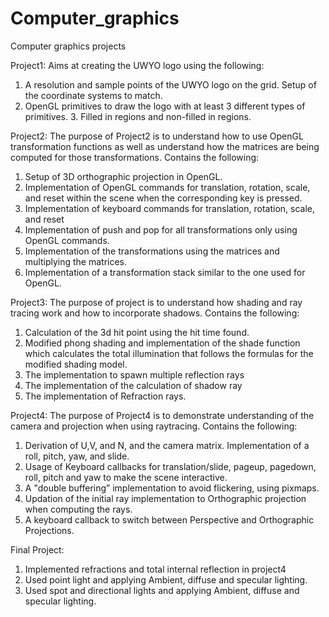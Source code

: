 # Computer_graphics
Computer graphics projects

Project1:  Aims at creating the UWYO logo using the following:
1.	A resolution and sample points of the UWYO logo on the grid. Setup of the coordinate systems to match.
2.	OpenGL primitives to draw the logo with at least 3 different types of primitives. 3. Filled in regions and non-filled in regions.

Project2: The purpose of Project2 is to understand how to use OpenGL transformation functions as well  as understand how the matrices are being computed for those transformations.
 	Contains the following:
1.	Setup of 3D orthographic projection in OpenGL.
2.	Implementation of OpenGL commands for translation, rotation, scale, and reset within the scene when the corresponding key is pressed.
3.	Implementation of keyboard commands for translation, rotation, scale, and reset
4.	Implementation of push and pop for all transformations only using OpenGL commands.
5.	Implementation of the transformations using the matrices and multiplying the matrices.
6.	Implementation of a transformation stack similar to the one used for OpenGL.

Project3: The purpose of project is to understand how shading and ray tracing work and how to incorporate shadows.
Contains the following:
1.	Calculation of the 3d hit point using the hit time found.
2.	Modified phong shading and implementation of the shade function which calculates the total illumination that follows the formulas for the modified shading model.
3.	The implementation to spawn multiple reflection rays
4.	The implementation of the calculation of shadow ray
5.	The implementation of Refraction rays. 

Project4: The purpose of Project4 is to demonstrate understanding of the camera and projection when using raytracing.
Contains the following:
1.	Derivation of U,V, and N, and the camera matrix. Implementation of a roll, pitch, yaw, and slide. 
2.	Usage of Keyboard callbacks for translation/slide, pageup, pagedown, roll, pitch and yaw to make the scene interactive. 
3.	A "double buffering” implementation to avoid flickering, using pixmaps.
4.	Updation of the initial ray implementation to Orthographic projection when computing the rays.
5.	A keyboard callback to switch between Perspective and Orthographic Projections.

Final Project: 
1. Implemented refractions and total internal reflection in project4
2. Used point light and applying Ambient, diffuse and specular lighting.
3. Used spot and directional lights and applying Ambient, diffuse and specular lighting.


